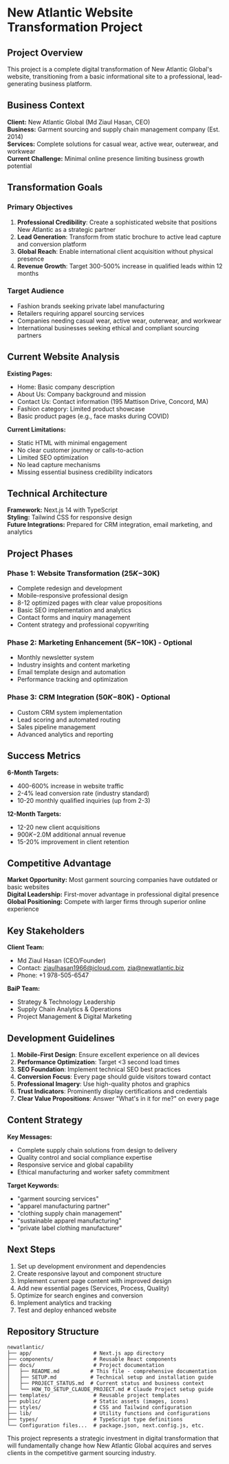 # New Atlantic Website Transformation Project

## Project Overview

This project is a complete digital transformation of New Atlantic Global's website, transitioning from a basic informational site to a professional, lead-generating business platform.

## Business Context

**Client:** New Atlantic Global (Md Ziaul Hasan, CEO)  
**Business:** Garment sourcing and supply chain management company (Est. 2014)  
**Services:** Complete solutions for casual wear, active wear, outerwear, and workwear  
**Current Challenge:** Minimal online presence limiting business growth potential

## Transformation Goals

### Primary Objectives
1. **Professional Credibility**: Create a sophisticated website that positions New Atlantic as a strategic partner
2. **Lead Generation**: Transform from static brochure to active lead capture and conversion platform
3. **Global Reach**: Enable international client acquisition without physical presence
4. **Revenue Growth**: Target 300-500% increase in qualified leads within 12 months

### Target Audience
- Fashion brands seeking private label manufacturing
- Retailers requiring apparel sourcing services
- Companies needing casual wear, active wear, outerwear, and workwear
- International businesses seeking ethical and compliant sourcing partners

## Current Website Analysis

**Existing Pages:**
- Home: Basic company description
- About Us: Company background and mission
- Contact Us: Contact information (195 Mattison Drive, Concord, MA)
- Fashion category: Limited product showcase
- Basic product pages (e.g., face masks during COVID)

**Current Limitations:**
- Static HTML with minimal engagement
- No clear customer journey or calls-to-action
- Limited SEO optimization
- No lead capture mechanisms
- Missing essential business credibility indicators

## Technical Architecture

**Framework:** Next.js 14 with TypeScript  
**Styling:** Tailwind CSS for responsive design  
**Future Integrations:** Prepared for CRM integration, email marketing, and analytics

## Project Phases

### Phase 1: Website Transformation ($25K-$30K)
- Complete redesign and development
- Mobile-responsive professional design
- 8-12 optimized pages with clear value propositions
- Basic SEO implementation and analytics
- Contact forms and inquiry management
- Content strategy and professional copywriting

### Phase 2: Marketing Enhancement ($5K-$10K) - Optional
- Monthly newsletter system
- Industry insights and content marketing
- Email template design and automation
- Performance tracking and optimization

### Phase 3: CRM Integration ($50K-$80K) - Optional
- Custom CRM system implementation
- Lead scoring and automated routing
- Sales pipeline management
- Advanced analytics and reporting

## Success Metrics

**6-Month Targets:**
- 400-600% increase in website traffic
- 2-4% lead conversion rate (industry standard)
- 10-20 monthly qualified inquiries (up from 2-3)

**12-Month Targets:**
- 12-20 new client acquisitions
- $900K-$2.0M additional annual revenue
- 15-20% improvement in client retention

## Competitive Advantage

**Market Opportunity:** Most garment sourcing companies have outdated or basic websites  
**Digital Leadership:** First-mover advantage in professional digital presence  
**Global Positioning:** Compete with larger firms through superior online experience

## Key Stakeholders

**Client Team:**
- Md Ziaul Hasan (CEO/Founder)
- Contact: ziaulhasan1966@icloud.com, zia@newatlantic.biz
- Phone: +1 978-505-6547

**BaiP Team:**
- Strategy & Technology Leadership
- Supply Chain Analytics & Operations  
- Project Management & Digital Marketing

## Development Guidelines

1. **Mobile-First Design**: Ensure excellent experience on all devices
2. **Performance Optimization**: Target <3 second load times
3. **SEO Foundation**: Implement technical SEO best practices
4. **Conversion Focus**: Every page should guide visitors toward contact
5. **Professional Imagery**: Use high-quality photos and graphics
6. **Trust Indicators**: Prominently display certifications and credentials
7. **Clear Value Propositions**: Answer "What's in it for me?" on every page

## Content Strategy

**Key Messages:**
- Complete supply chain solutions from design to delivery
- Quality control and social compliance expertise
- Responsive service and global capability
- Ethical manufacturing and worker safety commitment

**Target Keywords:**
- "garment sourcing services"
- "apparel manufacturing partner"
- "clothing supply chain management"
- "sustainable apparel manufacturing"
- "private label clothing manufacturer"

## Next Steps

1. Set up development environment and dependencies
2. Create responsive layout and component structure
3. Implement current page content with improved design
4. Add new essential pages (Services, Process, Quality)
5. Optimize for search engines and conversion
6. Implement analytics and tracking
7. Test and deploy enhanced website

## Repository Structure

```
newatlantic/
├── app/                    # Next.js app directory
├── components/             # Reusable React components
├── docs/                   # Project documentation
│   ├── README.md          # This file - comprehensive documentation
│   ├── SETUP.md           # Technical setup and installation guide
│   ├── PROJECT_STATUS.md  # Current status and business context
│   └── HOW_TO_SETUP_CLAUDE_PROJECT.md # Claude Project setup guide
├── templates/              # Reusable project templates
├── public/                 # Static assets (images, icons)
├── styles/                 # CSS and Tailwind configuration
├── lib/                    # Utility functions and configurations
├── types/                  # TypeScript type definitions
└── Configuration files...  # package.json, next.config.js, etc.
```

This project represents a strategic investment in digital transformation that will fundamentally change how New Atlantic Global acquires and serves clients in the competitive garment sourcing industry.
